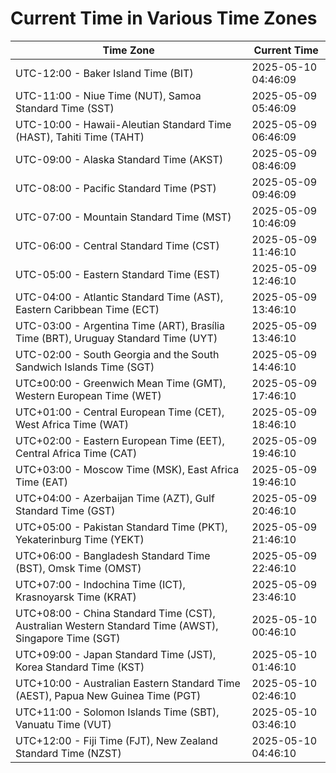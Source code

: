 # Current Time in Various Time Zones

| Time Zone | Current Time |
|-----------|--------------|
| UTC-12:00 - Baker Island Time (BIT) | 2025-05-10 04:46:09 |
| UTC-11:00 - Niue Time (NUT), Samoa Standard Time (SST) | 2025-05-09 05:46:09 |
| UTC-10:00 - Hawaii-Aleutian Standard Time (HAST), Tahiti Time (TAHT) | 2025-05-09 06:46:09 |
| UTC-09:00 - Alaska Standard Time (AKST) | 2025-05-09 08:46:09 |
| UTC-08:00 - Pacific Standard Time (PST) | 2025-05-09 09:46:09 |
| UTC-07:00 - Mountain Standard Time (MST) | 2025-05-09 10:46:09 |
| UTC-06:00 - Central Standard Time (CST) | 2025-05-09 11:46:10 |
| UTC-05:00 - Eastern Standard Time (EST) | 2025-05-09 12:46:10 |
| UTC-04:00 - Atlantic Standard Time (AST), Eastern Caribbean Time (ECT) | 2025-05-09 13:46:10 |
| UTC-03:00 - Argentina Time (ART), Brasília Time (BRT), Uruguay Standard Time (UYT) | 2025-05-09 13:46:10 |
| UTC-02:00 - South Georgia and the South Sandwich Islands Time (SGT) | 2025-05-09 14:46:10 |
| UTC±00:00 - Greenwich Mean Time (GMT), Western European Time (WET) | 2025-05-09 17:46:10 |
| UTC+01:00 - Central European Time (CET), West Africa Time (WAT) | 2025-05-09 18:46:10 |
| UTC+02:00 - Eastern European Time (EET), Central Africa Time (CAT) | 2025-05-09 19:46:10 |
| UTC+03:00 - Moscow Time (MSK), East Africa Time (EAT) | 2025-05-09 19:46:10 |
| UTC+04:00 - Azerbaijan Time (AZT), Gulf Standard Time (GST) | 2025-05-09 20:46:10 |
| UTC+05:00 - Pakistan Standard Time (PKT), Yekaterinburg Time (YEKT) | 2025-05-09 21:46:10 |
| UTC+06:00 - Bangladesh Standard Time (BST), Omsk Time (OMST) | 2025-05-09 22:46:10 |
| UTC+07:00 - Indochina Time (ICT), Krasnoyarsk Time (KRAT) | 2025-05-09 23:46:10 |
| UTC+08:00 - China Standard Time (CST), Australian Western Standard Time (AWST), Singapore Time (SGT) | 2025-05-10 00:46:10 |
| UTC+09:00 - Japan Standard Time (JST), Korea Standard Time (KST) | 2025-05-10 01:46:10 |
| UTC+10:00 - Australian Eastern Standard Time (AEST), Papua New Guinea Time (PGT) | 2025-05-10 02:46:10 |
| UTC+11:00 - Solomon Islands Time (SBT), Vanuatu Time (VUT) | 2025-05-10 03:46:10 |
| UTC+12:00 - Fiji Time (FJT), New Zealand Standard Time (NZST) | 2025-05-10 04:46:10 |
